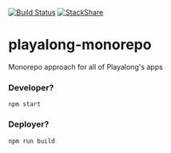 [![Build Status](https://travis-ci.org/team-playalong/playalong-monorepo.svg?branch=master)](https://travis-ci.org/team-playalong/playalong-components)
[![StackShare](https://img.shields.io/badge/tech-stack-0690fa.svg?style=flat)](https://stackshare.io/atardadi/playalong)

# playalong-monorepo
Monorepo approach for all of Playalong's apps

### Developer?
`npm start`

### Deployer?
`npm run build`
